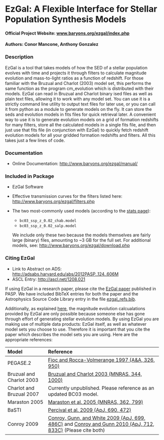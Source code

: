 # EzGal: A Flexible Interface for Stellar Population Synthesis Models

#### Official Project Website:  www.baryons.org/ezgal/index.php
#### Authors:  Conor Mancone, Anthony Gonzalez

####

### Description

EzGal is a tool that takes models of how the SED of a stellar population evolves with time and projects it through filters to calculate magnitude evolution and mass-to-light ratios as a function of redshift. For those familiar with the Bruzual and Charlot (2003) model set, this performs the same function as the program cm_evolution which is distributed with their models. EzGal can read in Bruzual and Charlot binary ised files as well as plain text files, allowing it to work with any model set. You can use it is a strictly command line utility to output text files for later use, or you can call it from python as a module to generate models on the fly. It can store the seds and evolution models in fits files for quick retrieval later. A convenient way to use it is to generate evolution models on a grid of formation redshifts for many filters, store all the calculated models in a single fits file, and then just use that fits file (in conjunction with EzGal) to quickly fetch redshift evolution models for all your gridded formation redshifts and filters. All this takes just a few lines of code.


### Documentation

* Online Documentation:  http://www.baryons.org/ezgal/manual/



### Included in Package

* EzGal Software
* Effective transmission curves for the filters listed here: http://www.baryons.org/ezgal/filters.php
* The two most-commonly used models (according to the [stats page](http://www.baryons.org/ezgal/stats.php#year)):
  - `bc03_ssp_z_0.02_chab.model`
  - `bc03_ssp_z_0.02_salp.model`

  We include only these two because the models themselves are fairly large (binary) files, amounting to ~3 GB for the full set. For additional models, see: http://www.baryons.org/ezgal/download.php



### Citing EzGal

* Link to Abstract on ADS:  http://adsabs.harvard.edu/abs/2012PASP..124..606M
* ASCL Entry:  http://ascl.net/1208.021


If using EzGal in a research paper, please cite the [EzGal paper](http://adsabs.harvard.edu/abs/2012PASP..124..606M) published in PASP. We have included BibTeX entries for both the paper and the Astrophysics Source Code Library entry in the file [ezgal_refs.bib](https://github.com/dpgettings/ezgal/blob/master/ezgal_refs.bib).

Additionally, as explained [here](http://www.baryons.org/ezgal/download.php#citing), the magnitude evolution calcualations provided by EzGal are only possible because someone else has gone through effort of generating stellar evolution models. By using EzGal you are making use of multiple data products: EzGal itself, as well as whatever model sets you choose to use. Therefore it is important that you cite the paper which describes the model sets you are using. Here are the appropriate references:

Model                    | Reference
:------------------------ | :------------------------------------------------------------------------------------------------------------------
PEGASE.2                 | [Fioc and Rocca-Volmerange 1997 (A&A, 326, 950)](http://adsabs.harvard.edu/abs/1997A%26A...326..950F)           
Bruzual and Charlot 2003 | [Bruzual and Charlot 2003 (MNRAS, 344, 1000)](http://adsabs.harvard.edu/abs/2003MNRAS.344.1000B)                
Charlot and Bruzual 2007 | Currently unpublished.  Please reference as an updated BC03 model.                                                
Maraston 2005            | [Maraston et al. 2005 (MNRAS, 362, 799)](http://adsabs.harvard.edu/abs/2005MNRAS.362..799M)                     
BaSTI                    | [Percival et al. 2009 (ApJ, 690, 472)](http://adsabs.harvard.edu/abs/2009ApJ...690..427P)                       
Conroy 2009              | [Conroy, Gunn, and White 2009 (ApJ, 699, 486C)](http://adsabs.harvard.edu/abs/2009ApJ...699..486C) and [Conroy and Gunn 2010 (ApJ, 712, 833C)](http://adsabs.harvard.edu/abs/2010ApJ...712..833C)  (Please cite both)


